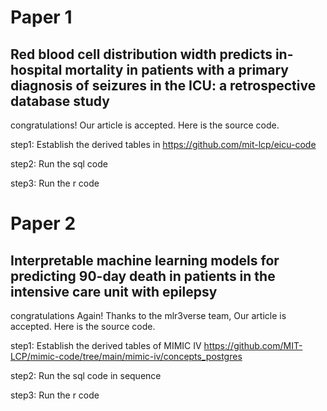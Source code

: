 # Paper 1
## Red blood cell distribution width predicts in-hospital mortality in patients with a primary diagnosis of seizures in the ICU: a retrospective database study

congratulations! Our article is accepted. Here is the source code.

step1: Establish the derived tables in https://github.com/mit-lcp/eicu-code 

step2: Run the sql code

step3: Run the r code

# Paper 2 
## Interpretable machine learning models for predicting 90-day death in patients in the intensive care unit with epilepsy

congratulations Again! Thanks to the mlr3verse team, Our article is accepted. Here is the source code.

step1: Establish the derived tables of MIMIC IV https://github.com/MIT-LCP/mimic-code/tree/main/mimic-iv/concepts_postgres

step2: Run the sql code in sequence

step3: Run the r code
